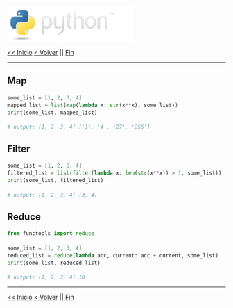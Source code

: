 <img src="../assets/img/python-logo.png" />

[<< Inicio](./README.md) [< Volver](./lambdas.md) || [Fin](./README.md)

---

## Map

```python
some_list = [1, 2, 3, 4]
mapped_list = list(map(lambda x: str(x**x), some_list))
print(some_list, mapped_list)

# output: [1, 2, 3, 4] ['1', '4', '27', '256']
```

## Filter

```python
some_list = [1, 2, 3, 4]
filtered_list = list(filter(lambda x: len(str(x**x)) > 1, some_list))
print(some_list, filtered_list)

# output: [1, 2, 3, 4] [3, 4]
```

## Reduce

```python
from functools import reduce

some_list = [1, 2, 3, 4]
reduced_list = reduce(lambda acc, current: acc + current, some_list)
print(some_list, reduced_list)

# output: [1, 2, 3, 4] 10
```

---

[<< Inicio](./README.md) [< Volver](./lambdas.md) || [Fin](./README.md)
